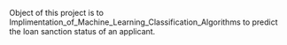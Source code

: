 Object of this project is to Implimentation_of_Machine_Learning_Classification_Algorithms to predict the loan sanction status of an applicant.

